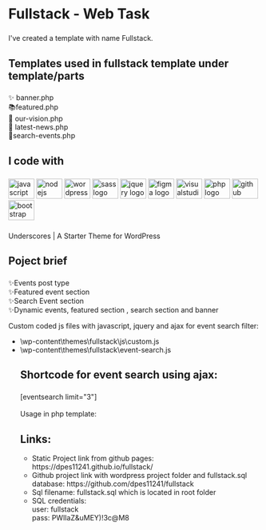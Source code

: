 <h1 align="left">Fullstack - Web Task</h1>

###

<p align="left">I've created a template with name  Fullstack.</p>

###

<h2 align="left">Templates used in fullstack template under template/parts</h2>

###

<p align="left">✨ banner.php<br>📚featured.php<br>🎯 our-vision.php<br>🎲 latest-news.php<br>🎯search-events.php</p>

###

<h2 align="left">I code with</h2>

###

<div align="left">
  <img src="https://cdn.jsdelivr.net/gh/devicons/devicon/icons/javascript/javascript-original.svg" height="40" width="52" alt="javascript logo"  />
  <img src="https://cdn.jsdelivr.net/gh/devicons/devicon/icons/nodejs/nodejs-original.svg" height="40" width="52" alt="nodejs logo"  />
  <img src="https://cdn.jsdelivr.net/gh/devicons/devicon/icons/wordpress/wordpress-original.svg" height="40" width="52" alt="wordpress logo"  />
  <img src="https://cdn.jsdelivr.net/gh/devicons/devicon/icons/sass/sass-original.svg" height="40" width="52" alt="sass logo"  />
  <img src="https://cdn.jsdelivr.net/gh/devicons/devicon/icons/jquery/jquery-original.svg" height="40" width="52" alt="jquery logo"  />
  <img src="https://cdn.jsdelivr.net/gh/devicons/devicon/icons/figma/figma-original.svg" height="40" width="52" alt="figma logo"  />
  <img src="https://cdn.jsdelivr.net/gh/devicons/devicon/icons/visualstudio/visualstudio-plain.svg" height="40" width="52" alt="visualstudio logo"  />
  <img src="https://cdn.jsdelivr.net/gh/devicons/devicon/icons/php/php-original.svg" height="40" width="52" alt="php logo"  />
  <img src="https://cdn.jsdelivr.net/gh/devicons/devicon/icons/github/github-original.svg" height="40" width="52" alt="github logo"  />
  <img src="https://cdn.jsdelivr.net/gh/devicons/devicon/icons/bootstrap/bootstrap-original.svg" height="40" width="52" alt="bootstrap logo"  />
</div>

###

<p align="left">Underscores | A Starter Theme for WordPress</p>

###

<h2 align="left">Poject brief</h2>

###

<p align="left">✨Events post type<br>✨Featured event section<br>✨Search Event section<br>✨Dynamic events, featured section , search section and banner</p>

<p> Custom coded js files with javascript, jquery and ajax for event search filter: </p>
<ul>
  <li>\wp-content\themes\fullstack\js\custom.js </li>
  <li>\wp-content\themes\fullstack\event-search.js </li>
</li>

###

<h2 align="left">Shortcode for event search using ajax:</h2>

###

<p align="left">[eventsearch limit="3"]<br><br>Usage in php template:<br> 

<?php echo do_shortcode( '[eventsearch limit="3"]' );  ?>

</p>

###

<h2 align="left">Links:</h2>

<ul>
    <li> Static Project link from github pages: https://dpes11241.github.io/fullstack/ </li>
    <li> Github project link with wordpress project folder and fullstack.sql database: https://github.com/dpes11241/fullstack </li>
    <li> Sql filename: fullstack.sql which is located in root folder </li>
    <li> SQL credentials: <br/>
          user: fullstack <br/>
          pass: PWlIaZ&uMEY)!3c@M8
    </li>
</ul>
